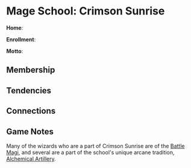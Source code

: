 # Mage School: Crimson Sunrise
**Home**: 

**Enrollment**: 

**Motto**: 

## Membership

## Tendencies

## Connections

## Game Notes
Many of the wizards who are a part of Crimson Sunrise are of the [Battle Magi](../../Classes/Wizard/BattleMagi.md), and several are a part of the school's unique arcane tradition, [Alchemical Artillery](../../Classes/Wizard/Artillerist.md).

